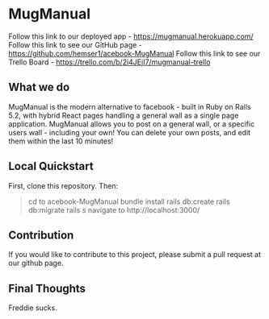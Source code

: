 # MugManual

Follow this link to our deployed app      - https://mugmanual.herokuapp.com/
Follow this link to see our GitHub page   - https://github.com/hemser1/acebook-MugManual
Follow this link to see our Trello Board  - https://trello.com/b/2i4JEjI7/mugmanual-trello

## What we do

MugManual is the modern alternative to facebook - built in Ruby on Rails 5.2, with hybrid React pages handling a general wall as a single page application. MugManual allows you to post on a general wall, or a specific users wall - including your own! You can delete your own posts, and edit them within the last 10 minutes!

## Local Quickstart

First, clone this repository. Then:

> cd to acebook-MugManual
> bundle install
> rails db:create
> rails db:migrate
> rails s
> navigate to http://localhost:3000/

## Contribution
If you would like to contribute to this project, please submit a pull request at our github page.

## Final Thoughts
Freddie sucks.
